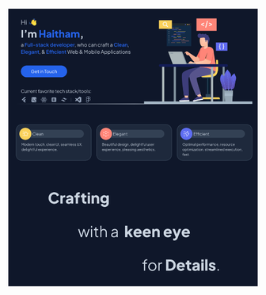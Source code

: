[![profile](https://github.com/haitham-alabdullah/haitham-alabdullah/blob/Master/profile.png?raw=true)](https://codestein.dev/)
